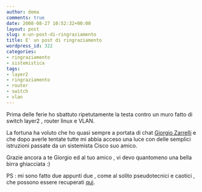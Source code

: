 ```yaml
---
author: dema
comments: true
date: 2008-08-27 10:52:32+00:00
layout: post
slug: e-un-post-di-ringraziamento
title: E' un post di ringraziamento
wordpress_id: 322
categories:
- ringraziamento
- sistemistica
tags:
- layer2
- ringraziamento
- router
- switch
- vlan
---
```


Prima delle ferie ho sbattuto ripetutamente la testa contro un muro fatto di switch layer2 , router linux e VLAN.

La fortuna ha voluto che ho quasi sempre a portata di chat [Giorgio Zarrelli](http://zarrelli.org/blog) e che dopo averle tentate tutte mi abbia acceso una luce con delle semplici istruzioni passate da un sistemista Cisco suo amico.

Grazie ancora a te Giorgio ed al tuo amico , vi devo quantomeno una bella birra ghiacciata :)

PS : mi sono fatto due appunti due , come al solito pseudotecnici e caotici , che possono essere recuperati [qui](http://docs.google.com/View?docid=dhkdnfst_36cm4sr2f7).
